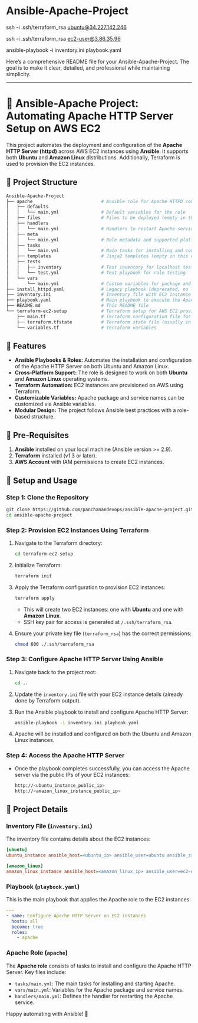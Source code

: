 # Ansible-Apache-Project

ssh -i .ssh/terraform_rsa ubuntu@34.227.142.246 

ssh -i .ssh/terraform_rsa ec2-user@3.86.35.96

ansible-playbook -i inventory.ini playbook.yaml

Here’s a comprehensive README file for your Ansible-Apache-Project. The goal is to make it clear, detailed, and professional while maintaining simplicity.

---

# 🚀 Ansible-Apache Project: Automating Apache HTTP Server Setup on AWS EC2

This project automates the deployment and configuration of the **Apache HTTP Server (httpd)** across AWS EC2 instances using **Ansible**. It supports both **Ubuntu** and **Amazon Linux** distributions. Additionally, Terraform is used to provision the EC2 instances.

## 📝 Project Structure

```bash
Ansible-Apache-Project
├── apache                          # Ansible role for Apache HTTPD configuration
│   ├── defaults
│   │   └── main.yml                # Default variables for the role
│   ├── files                       # Files to be deployed (empty in this case)
│   ├── handlers
│   │   └── main.yml                # Handlers to restart Apache service
│   ├── meta
│   │   └── main.yml                # Role metadata and supported platforms
│   ├── tasks
│   │   └── main.yml                # Main tasks for installing and configuring Apache
│   ├── templates                   # Jinja2 templates (empty in this case)
│   ├── tests
│   │   ├── inventory               # Test inventory for localhost testing
│   │   └── test.yml                # Test playbook for role testing
│   └── vars
│       └── main.yml                # Custom variables for package and service names
├── install_httpd.yaml              # Legacy playbook (deprecated, no longer used)
├── inventory.ini                   # Inventory file with EC2 instance details
├── playbook.yaml                   # Main playbook to execute the Apache role
├── README.md                       # This README file
└── terraform-ec2-setup             # Terraform setup for AWS EC2 provisioning
    ├── main.tf                     # Terraform configuration file for EC2 instances
    ├── terraform.tfstate           # Terraform state file (usually in .gitignore)
    └── variables.tf                # Terraform variables
```

## 🎯 Features

- **Ansible Playbooks & Roles:** Automates the installation and configuration of the Apache HTTP Server on both Ubuntu and Amazon Linux.
- **Cross-Platform Support:** The role is designed to work on both **Ubuntu** and **Amazon Linux** operating systems.
- **Terraform Automation:** EC2 instances are provisioned on AWS using Terraform.
- **Customizable Variables:** Apache package and service names can be customized via Ansible variables.
- **Modular Design:** The project follows Ansible best practices with a role-based structure.

## 🔧 Pre-Requisites

1. **Ansible** installed on your local machine (Ansible version >= 2.9).
2. **Terraform** installed (v1.3 or later).
3. **AWS Account** with IAM permissions to create EC2 instances.

## 🚀 Setup and Usage

### Step 1: Clone the Repository

```bash
git clone https://github.com/panchanandevops/ansible-apache-project.git
cd ansible-apache-project
```

### Step 2: Provision EC2 Instances Using Terraform

1. Navigate to the Terraform directory:

   ```bash
   cd terraform-ec2-setup
   ```

2. Initialize Terraform:

   ```bash
   terraform init
   ```

3. Apply the Terraform configuration to provision EC2 instances:

   ```bash
   terraform apply
   ```

   - This will create two EC2 instances: one with **Ubuntu** and one with **Amazon Linux**.
   - SSH key pair for access is generated at `/.ssh/terraform_rsa`.

4. Ensure your private key file (`terraform_rsa`) has the correct permissions:

   ```bash
   chmod 600 ./.ssh/terraform_rsa
   ```


### Step 3: Configure Apache HTTP Server Using Ansible

1. Navigate back to the project root:

   ```bash
   cd ..
   ```

2. Update the `inventory.ini` file with your EC2 instance details (already done by Terraform output).

3. Run the Ansible playbook to install and configure Apache HTTP Server:

   ```bash
   ansible-playbook -i inventory.ini playbook.yaml
   ```

4. Apache will be installed and configured on both the Ubuntu and Amazon Linux instances.

### Step 4: Access the Apache HTTP Server

- Once the playbook completes successfully, you can access the Apache server via the public IPs of your EC2 instances:

   ```bash
   http://<ubuntu_instance_public_ip>
   http://<amazon_linux_instance_public_ip>
   ```

## 📁 Project Details

### Inventory File (`inventory.ini`)

The inventory file contains details about the EC2 instances:

```ini
[ubuntu]
ubuntu_instance ansible_host=<ubuntu_ip> ansible_user=ubuntu ansible_ssh_private_key_file=./terraform-ec2-setup/.ssh/terraform_rsa ansible_python_interpreter=/usr/bin/python3

[amazon_linux]
amazon_linux_instance ansible_host=<amazon_linux_ip> ansible_user=ec2-user ansible_ssh_private_key_file=./terraform-ec2-setup/.ssh/terraform_rsa ansible_python_interpreter=/usr/bin/python3
```

### Playbook (`playbook.yaml`)

This is the main playbook that applies the Apache role to the EC2 instances:

```yaml
---
- name: Configure Apache HTTP Server on EC2 instances
  hosts: all
  become: true
  roles:
    - apache
```

### Apache Role (`apache`)

The **Apache role** consists of tasks to install and configure the Apache HTTP Server. Key files include:

- `tasks/main.yml`: The main tasks for installing and starting Apache.
- `vars/main.yml`: Variables for the Apache package and service names.
- `handlers/main.yml`: Defines the handler for restarting the Apache service.

Happy automating with Ansible! 🎉